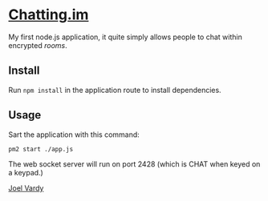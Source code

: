# [Chatting.im][chatting]

My first node.js application, it quite simply allows people to chat within encrypted *rooms*.

## Install

Run `npm install` in the application route to install dependencies.

## Usage

Sart the application with this command:

```bash
pm2 start ./app.js
```

The web socket server will run on port 2428 (which is CHAT when keyed on a keypad.)

[Joel Vardy][joelvardy]

  [joelvardy]: https://joelvardy.com
  [chatting]: https://chatting.im
